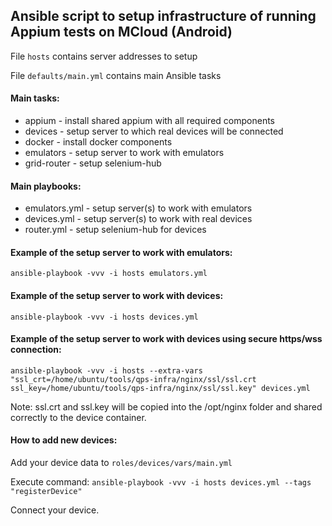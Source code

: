 ## Ansible script to setup infrastructure of running Appium tests on MCloud (Android)

File `hosts` contains server addresses to setup

File `defaults/main.yml` contains main Ansible tasks

#### Main tasks:
 *  appium - install shared appium with all required components
 *  devices - setup server to which real devices will be connected
 *  docker - install docker components
 *  emulators - setup server to work with emulators
 *  grid-router - setup selenium-hub

#### Main playbooks:
 *  emulators.yml - setup server(s) to work with emulators
 *  devices.yml - setup server(s) to work with real devices
 *  router.yml - setup selenium-hub for devices

#### Example of the setup server to work with emulators:
`ansible-playbook -vvv -i hosts emulators.yml`

#### Example of the setup server to work with devices:
`ansible-playbook -vvv -i hosts devices.yml`

#### Example of the setup server to work with devices using secure https/wss connection:
`ansible-playbook -vvv -i hosts --extra-vars "ssl_crt=/home/ubuntu/tools/qps-infra/nginx/ssl/ssl.crt ssl_key=/home/ubuntu/tools/qps-infra/nginx/ssl/ssl.key" devices.yml`

Note: ssl.crt and ssl.key will be copied into the /opt/nginx folder and shared correctly to the device container.

#### How to add new devices:

Add your device data to `roles/devices/vars/main.yml`

Execute command: `ansible-playbook -vvv -i hosts devices.yml --tags "registerDevice"` 

Connect your device.


